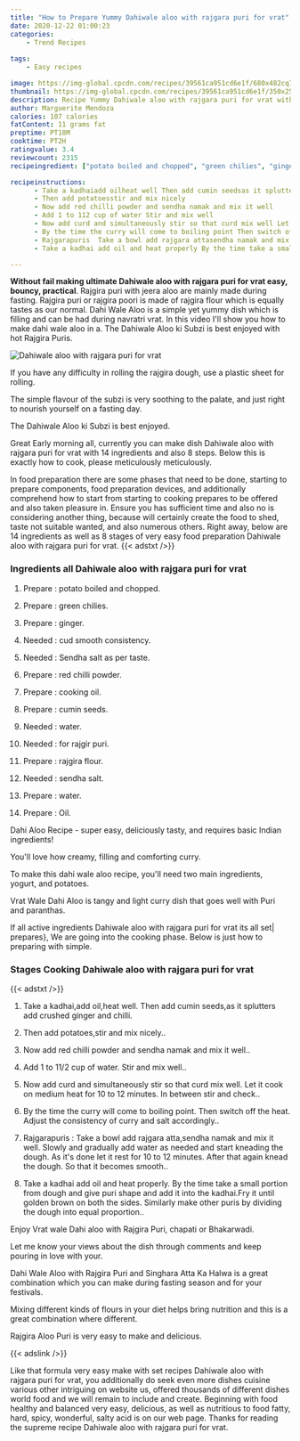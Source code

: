 ```yaml
---
title: "How to Prepare Yummy Dahiwale aloo with rajgara puri for vrat"
date: 2020-12-22 01:00:23
categories:
    - Trend Recipes
    
tags:
    - Easy recipes

image: https://img-global.cpcdn.com/recipes/39561ca951cd6e1f/680x482cq70/dahiwale-aloo-with-rajgara-puri-for-vrat-recipe-main-photo.jpg
thumbnail: https://img-global.cpcdn.com/recipes/39561ca951cd6e1f/350x250cq70/dahiwale-aloo-with-rajgara-puri-for-vrat-recipe-main-photo.jpg
description: Recipe Yummy Dahiwale aloo with rajgara puri for vrat with 14 ingredients and 8 stages of easy cooking.
author: Marguerite Mendoza
calories: 107 calories
fatContent: 11 grams fat
preptime: PT18M
cooktime: PT2H
ratingvalue: 3.4
reviewcount: 2315
recipeingredient: ["potato boiled and chopped", "green chilies", "ginger", "cud smooth consistency", "Sendha salt as per taste", "red chilli powder", "cooking oil", "cumin seeds", "water", "for rajgir puri", "rajgira flour", "sendha salt", "water", "Oil"]

recipeinstructions: 
      - Take a kadhaiadd oilheat well Then add cumin seedsas it splutters add crushed ginger and chilli 
      - Then add potatoesstir and mix nicely 
      - Now add red chilli powder and sendha namak and mix it well 
      - Add 1 to 112 cup of water Stir and mix well 
      - Now add curd and simultaneously stir so that curd mix well Let it cook on medium heat for 10 to 12 minutes In between stir and check 
      - By the time the curry will come to boiling point Then switch off the heat Adjust the consistency of curry and salt accordingly 
      - Rajgarapuris  Take a bowl add rajgara attasendha namak and mix it well Slowly and gradually add water as needed and start kneading the dough As its done let it rest for 10 to 12 minutes After that again knead the dough So that it becomes smooth 
      - Take a kadhai add oil and heat properly By the time take a small portion from dough and give puri shape and add it into the kadhaiFry it until golden brown on both the sides Similarly make other puris by dividing the dough into equal proportion

---
```




**Without fail making ultimate Dahiwale aloo with rajgara puri for vrat easy, bouncy, practical**. Rajgira puri with jeera aloo are mainly made during fasting. Rajgira puri or rajgira poori is made of rajgira flour which is equally tastes as our normal. Dahi Wale Aloo is a simple yet yummy dish which is filling and can be had during navratri vrat. In this video I&#39;ll show you how to make dahi wale aloo in a. The Dahiwale Aloo ki Subzi is best enjoyed with hot Rajgira Puris.


![Dahiwale aloo with rajgara puri for vrat](https://img-global.cpcdn.com/recipes/39561ca951cd6e1f/680x482cq70/dahiwale-aloo-with-rajgara-puri-for-vrat-recipe-main-photo.jpg "Dahiwale aloo with rajgara puri for vrat")



If you have any difficulty in rolling the rajgira dough, use a plastic sheet for rolling.

The simple flavour of the subzi is very soothing to the palate, and just right to nourish yourself on a fasting day.

The Dahiwale Aloo ki Subzi is best enjoyed.


Great Early morning all, currently you can make dish Dahiwale aloo with rajgara puri for vrat with 14 ingredients and also 8 steps. Below this is exactly how to cook, please meticulously meticulously.

In food preparation there are some phases that need to be done, starting to prepare components, food preparation devices, and additionally comprehend how to start from starting to cooking prepares to be offered and also taken pleasure in. Ensure you has sufficient time and also no is considering another thing, because will certainly create the food to shed, taste not suitable wanted, and also numerous others. Right away, below are 14 ingredients as well as 8 stages of very easy food preparation Dahiwale aloo with rajgara puri for vrat.
{{< adstxt />}}

### Ingredients all Dahiwale aloo with rajgara puri for vrat


1. Prepare  : potato boiled and chopped.

1. Prepare  : green chilies.

1. Prepare  : ginger.

1. Needed  : cud smooth consistency.

1. Needed  : Sendha salt as per taste.

1. Prepare  : red chilli powder.

1. Prepare  : cooking oil.

1. Prepare  : cumin seeds.

1. Needed  : water.

1. Needed  : for rajgir puri.

1. Prepare  : rajgira flour.

1. Needed  : sendha salt.

1. Prepare  : water.

1. Prepare  : Oil.


Dahi Aloo Recipe - super easy, deliciously tasty, and requires basic Indian ingredients!

You&#39;ll love how creamy, filling and comforting curry.

To make this dahi wale aloo recipe, you&#39;ll need two main ingredients, yogurt, and potatoes.

Vrat Wale Dahi Aloo is tangy and light curry dish that goes well with Puri and paranthas.


If all active ingredients Dahiwale aloo with rajgara puri for vrat its all set| prepares}, We are going into the cooking phase. Below is just how to preparing with simple.

### Stages Cooking Dahiwale aloo with rajgara puri for vrat

{{< adstxt />}}


1. Take a kadhai,add oil,heat well. Then add cumin seeds,as it splutters add crushed ginger and chilli.



1. Then add potatoes,stir and mix nicely..



1. Now add red chilli powder and sendha namak and mix it well..



1. Add 1 to 11/2 cup of water. Stir and mix well..



1. Now add curd and simultaneously stir so that curd mix well. Let it cook on medium heat for 10 to 12 minutes. In between stir and check..



1. By the time the curry will come to boiling point. Then switch off the heat. Adjust the consistency of curry and salt accordingly..



1. Rajgarapuris : Take a bowl add rajgara atta,sendha namak and mix it well. Slowly and gradually add water as needed and start kneading the dough. As it&#39;s done let it rest for 10 to 12 minutes. After that again knead the dough. So that it becomes smooth..



1. Take a kadhai add oil and heat properly. By the time take a small portion from dough and give puri shape and add it into the kadhai.Fry it until golden brown on both the sides. Similarly make other puris by dividing the dough into equal proportion..




Enjoy Vrat wale Dahi aloo with Rajgira Puri, chapati or Bhakarwadi.

Let me know your views about the dish through comments and keep pouring in love with your.

Dahi Wale Aloo with Rajgira Puri and Singhara Atta Ka Halwa is a great combination which you can make during fasting season and for your festivals.

Mixing different kinds of flours in your diet helps bring nutrition and this is a great combination where different.

Rajgira Aloo Puri is very easy to make and delicious.


{{< adslink />}}

Like that formula very easy make with set recipes Dahiwale aloo with rajgara puri for vrat, you additionally do seek even more dishes cuisine various other intriguing on website us, offered thousands of different dishes world food and we will remain to include and create. Beginning with food healthy and balanced very easy, delicious, as well as nutritious to food fatty, hard, spicy, wonderful, salty acid is on our web page. Thanks for reading the supreme recipe Dahiwale aloo with rajgara puri for vrat.
